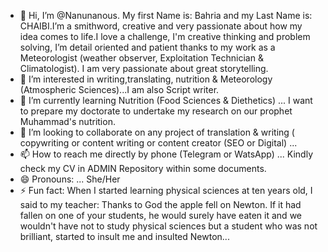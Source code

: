 - 👋 Hi, I’m @Nanunanous. My first Name is: Bahria and my Last Name is: CHAIBI.I’m a smithword, creative and very passionate about how my idea comes to life.I love a challenge, I'm creative thinking and problem solving, I’m detail oriented and patient thanks to my work as a Meteorologist (weather observer, Exploitation Technician & Climatologist). I am very passionate about great storytelling.
- 👀 I’m interested in writing,translating, nutrition & Meteorology (Atmospheric Sciences)...I am also Script writer.
- 🌱 I’m currently learning Nutrition (Food Sciences & Diethetics) ... I want to prepare my doctorate to undertake my research on our prophet Muhammad's nutrition.
- 💞️ I’m looking to collaborate on any project of translation & writing ( copywriting or content writing or content creator (SEO or Digital) ...
- 📫 How to reach me directly by phone (Telegram or WatsApp) ... Kindly check my CV in ADMIN Repository within some documents.
- 😄 Pronouns: ... She/Her
- ⚡ Fun fact: When I started learning physical sciences at ten years old, I said to my teacher: Thanks to God the apple fell on Newton. If it had fallen on one of your students, he would surely have eaten it and we wouldn't have not to study physical sciences but a student who was not brilliant, started to insult me ​​and insulted Newton...

<!---
Nanunanous/Nanunanous is a ✨ special ✨ repository because its `README.md` (this file) appears on your GitHub profile.
You can click the Preview link to take a look at your changes.
--->
